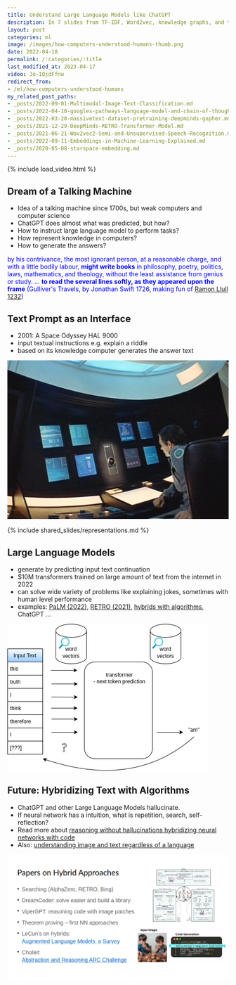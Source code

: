 ```yaml
---
title: Understand Large Language Models like ChatGPT
description: In 7 slides from TF-IDF, Word2vec, knowledge graphs, and transformers to LLMs and ChatGPT.
layout: post
categories: ml
image: /images/how-computers-understood-humans-thumb.png
date: 2022-04-18
permalink: /:categories/:title
last_modified_at: 2023-04-17
video: Jo-IQjdFfnw
redirect_from:
- /ml/how-computers-understood-humans
my_related_post_paths:
- _posts/2022-09-01-Multimodal-Image-Text-Classification.md
- _posts/2022-04-10-googles-pathways-language-model-and-chain-of-thought.md
- _posts/2022-03-20-massivetext-dataset-pretraining-deepminds-gopher.md
- _posts/2021-12-29-DeepMinds-RETRO-Transformer-Model.md
- _posts/2021-06-21-Wav2vec2-Semi-and-Unsupervised-Speech-Recognition.md
- _posts/2022-09-11-Embeddings-in-Machine-Learning-Explained.md
- _posts/2020-05-08-starspace-embedding.md
---
```




{% include load_video.html %}



## Dream of a Talking Machine
- Idea of a talking machine since 1700s, but weak computers and computer science
- ChatGPT does almost what was predicted, but how?
- How to instruct large language model to perform tasks?
- How represent knowledge in computers?
- How to generate the answers?

<p style="color: blue">
by his contrivance, the most ignorant person, at a reasonable charge, and with a little bodily labour, <b>might write books</b> in philosophy, poetry, politics, laws, mathematics, and theology, without the least assistance from genius or study.
... <b>to read the several lines softly, as they appeared upon the frame</b>
(Gulliver's Travels, by Jonathan Swift 1726, making fun of <a href="https://www.researchgate.net/publication/221502602_Llull_as_Computer_Scientist_or_Why_Llull_Was_One_of_Us">Ramon Llull 1232</a>)
</p>


## Text Prompt as an Interface
- 2001: A Space Odyssey HAL 9000
- input textual instructions e.g. explain a riddle
- based on its knowledge computer generates the answer text 

![2001 A Space Odyssey HAL-9000 Interface](/images/2001-A-Space-Odyssey-HAL-9000-Interface-3.png)


{% include shared_slides/representations.md %}


## Large Language Models
- generate by predicting input text continuation
- $10M transformers trained on large amount of text from the internet in 2022
- can solve wide variety of problems like explaining jokes, sometimes with human level performance
- examples: [PaLM (2022)](/ml/googles-pathways-language-model-and-chain-of-thought), [RETRO (2021)](/ml/DeepMinds-RETRO-Transformer-Model), [hybrids with algorithms](/ml/Symbolic-vs-Connectionist-Machine-Learning), ChatGPT ...

![transformer next token prediction](/images/transformer-from-word2vec-next-token.jpg)


## Future: Hybridizing Text with Algorithms
- ChatGPT and other Large Language Models hallucinate.
- If neural network has a intuition, what is repetition, search, self-reflection?
- Read more about [reasoning without hallucinations hybridizing neural networks with code](/ml/Symbolic-vs-Connectionist-Machine-Learning)
- Also: [understanding image and text regardless of a language](/ml/Multimodal-Image-Text-Classification)


![hybridizing neural networks with code](/images/hybrid-symbolic-connectionist-papers.png)